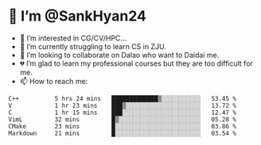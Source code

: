# 👋 I’m @SankHyan24

- 👀 I’m interested in CG/CV/HPC...
- 🌱 I’m currently struggling to learn CS in ZJU.
- 💞️ I’m looking to collaborate on Dalao who want to Daidai me.
- 💔 I’m glad to learn my professional courses but they are too difficult for me.
- 📫 How to reach me:


<!---
SankHyan24/SankHyan24 is a ✨ special ✨ repository because its `README.md` (this file) appears on your GitHub profile.
You can click the Preview link to take a look at your changes.
--->
<!--START_SECTION:waka-->

```text
C++          5 hrs 24 mins   █████████████▒░░░░░░░░░░░   53.45 %
V            1 hr 23 mins    ███▒░░░░░░░░░░░░░░░░░░░░░   13.72 %
C            1 hr 15 mins    ███░░░░░░░░░░░░░░░░░░░░░░   12.47 %
VimL         32 mins         █▒░░░░░░░░░░░░░░░░░░░░░░░   05.28 %
CMake        23 mins         █░░░░░░░░░░░░░░░░░░░░░░░░   03.86 %
Markdown     21 mins         █░░░░░░░░░░░░░░░░░░░░░░░░   03.54 %
```

<!--END_SECTION:waka-->
